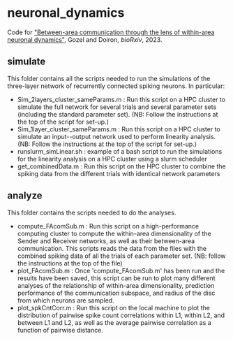 # neuronal_dynamics

Code for ["Between-area communication through the lens of within-area neuronal dynamics"](https://www.biorxiv.org/content/10.1101/2022.04.11.487906v3), Gozel and Doiron, *bioRxiv*, 2023.


## simulate

This folder contains all the scripts needed to run the simulations of the three-layer network of recurrently connected spiking neurons. In particular:
* Sim_2layers_cluster_sameParams.m : Run this script on a HPC cluster to simulate the full network for several trials and several parameter sets (including the standard parameter set). (NB: Follow the instructions at the top of the script for set-up.)
* Sim_1layer_cluster_sameParams.m : Run this script on a HPC cluster to simulate an input--output network used to perform linearity analysis. (NB: Follow the instructions at the top of the script for set-up.)
* runslurm_simLinear.sh : example of a bash script to run the simulations for the linearity analysis on a HPC cluster using a slurm scheduler
* get_combinedData.m : Run this script on the HPC cluster to combine the spiking data from the different trials with identical network parameters


## analyze

This folder contains the scripts needed to do the analyses.

* compute_FAcomSub.m : Run this script on a high-performance computing cluster to compute the within-area dimensionality of the Sender and Receiver networks, as well as their between-area communication. This scripts reads the data from the files with the combined spiking data of all the trials of each parameter set. (NB: follow the instructions at the top of the file)
* plot_FAcomSub.m : Once 'compute_FAcomSub.m' has been run and the results have been saved, this script can be run to plot many different analyses of the relationship of within-area dimensionality, prediction performance of the communication subspace, and radius of the disc from which neurons are sampled.
* plot_spkCntCorr.m : Run this script on the local machine to plot the distribution of pairwise spike count correlations within L1, within L2, and between L1 and L2, as well as the average pairwise correlation as a function of pairwise distance.
